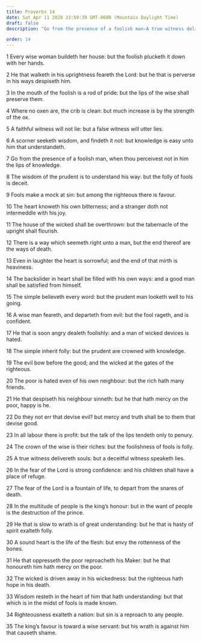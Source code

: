```yaml
---
title: Proverbs 14
date: Sat Apr 11 2020 22:50:39 GMT-0600 (Mountain Daylight Time)
draft: false
description: "Go from the presence of a foolish man—A true witness delivers souls—Righteousness exalts a nation."

order: 14
---
```

    
1 Every wise woman buildeth her house: but the foolish plucketh it down with her hands.

2 He that walketh in his uprightness feareth the Lord: but he that is perverse in his ways despiseth him.

3 In the mouth of the foolish is a rod of pride: but the lips of the wise shall preserve them.

4 Where no oxen are, the crib is clean: but much increase is by the strength of the ox.

5 A faithful witness will not lie: but a false witness will utter lies.

6 A scorner seeketh wisdom, and findeth it not: but knowledge is easy unto him that understandeth.

7 Go from the presence of a foolish man, when thou perceivest not in him the lips of knowledge.

8 The wisdom of the prudent is to understand his way: but the folly of fools is deceit.

9 Fools make a mock at sin: but among the righteous there is favour.

10 The heart knoweth his own bitterness; and a stranger doth not intermeddle with his joy.

11 The house of the wicked shall be overthrown: but the tabernacle of the upright shall flourish.

12 There is a way which seemeth right unto a man, but the end thereof are the ways of death.

13 Even in laughter the heart is sorrowful; and the end of that mirth is heaviness.

14 The backslider in heart shall be filled with his own ways: and a good man shall be satisfied from himself.

15 The simple believeth every word: but the prudent man looketh well to his going.

16 A wise man feareth, and departeth from evil: but the fool rageth, and is confident.

17 He that is soon angry dealeth foolishly: and a man of wicked devices is hated.

18 The simple inherit folly: but the prudent are crowned with knowledge.

19 The evil bow before the good; and the wicked at the gates of the righteous.

20 The poor is hated even of his own neighbour: but the rich hath many friends.

21 He that despiseth his neighbour sinneth: but he that hath mercy on the poor, happy is he.

22 Do they not err that devise evil? but mercy and truth shall be to them that devise good.

23 In all labour there is profit: but the talk of the lips tendeth only to penury.

24 The crown of the wise is their riches: but the foolishness of fools is folly.

25 A true witness delivereth souls: but a deceitful witness speaketh lies.

26 In the fear of the Lord is strong confidence: and his children shall have a place of refuge.

27 The fear of the Lord is a fountain of life, to depart from the snares of death.

28 In the multitude of people is the king’s honour: but in the want of people is the destruction of the prince.

29 He that is slow to wrath is of great understanding: but he that is hasty of spirit exalteth folly.

30 A sound heart is the life of the flesh: but envy the rottenness of the bones.

31 He that oppresseth the poor reproacheth his Maker: but he that honoureth him hath mercy on the poor.

32 The wicked is driven away in his wickedness: but the righteous hath hope in his death.

33 Wisdom resteth in the heart of him that hath understanding: but that which is in the midst of fools is made known.

34 Righteousness exalteth a nation: but sin is a reproach to any people.

35 The king’s favour is toward a wise servant: but his wrath is against him that causeth shame.
